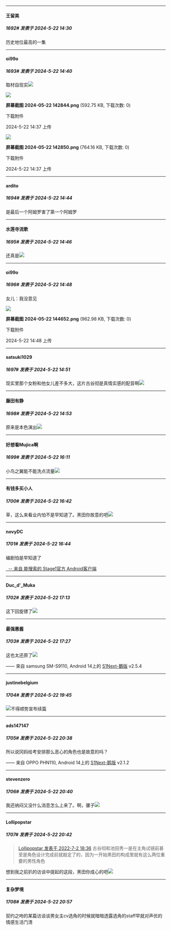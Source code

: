 ﻿
*****

####  王留美  
##### 1692#       发表于 2024-5-22 14:30

历史地位最高的一集


*****

####  oi99o  
##### 1693#       发表于 2024-5-22 14:40

取材自现实<img src="https://static.saraba1st.com/image/smiley/face2017/067.png" referrerpolicy="no-referrer">

<img src="https://img.saraba1st.com/forum/202405/22/143757lroyq58qsppctpc5.png" referrerpolicy="no-referrer">

<strong>屏幕截图 2024-05-22 142844.png</strong> (592.75 KB, 下载次数: 0)

下载附件

2024-5-22 14:37 上传

<img src="https://img.saraba1st.com/forum/202405/22/143757zs5cdlpl6mc6upzf.png" referrerpolicy="no-referrer">

<strong>屏幕截图 2024-05-22 142850.png</strong> (764.16 KB, 下载次数: 0)

下载附件

2024-5-22 14:37 上传


*****

####  ardito  
##### 1694#       发表于 2024-5-22 14:44

是最后一个阿姆罗害了第一个阿姆罗

*****

####  水莲寺流歌  
##### 1695#       发表于 2024-5-22 14:46

还真是<img src="https://static.saraba1st.com/image/smiley/face2017/037.png" referrerpolicy="no-referrer">


*****

####  oi99o  
##### 1696#       发表于 2024-5-22 14:48

女儿：我没意见

<img src="https://img.saraba1st.com/forum/202405/22/144802nt5yfx7ta0ahptzt.png" referrerpolicy="no-referrer">

<strong>屏幕截图 2024-05-22 144652.png</strong> (962.98 KB, 下载次数: 0)

下载附件

2024-5-22 14:48 上传

*****

####  satsuki1029  
##### 1697#       发表于 2024-5-22 14:51

现实里那个女粉和他女儿差不多大，这片古谷彻是真情实感的配音啊<img src="https://static.saraba1st.com/image/smiley/face2017/067.png" referrerpolicy="no-referrer">


*****

####  藤田有静  
##### 1698#       发表于 2024-5-22 14:53

原来是本色演出<img src="https://static.saraba1st.com/image/smiley/face2017/067.png" referrerpolicy="no-referrer">


*****

####  好想看Mujica啊  
##### 1699#       发表于 2024-5-22 16:11

小鸟之翼能不能洗点流量<img src="https://static.saraba1st.com/image/smiley/face2017/066.png" referrerpolicy="no-referrer">


*****

####  有钱多买小人  
##### 1700#       发表于 2024-5-22 16:42

草，这么来看业内怕不是早知道了。黑田你故意的吧<img src="https://static.saraba1st.com/image/smiley/face2017/049.png" referrerpolicy="no-referrer">

*****

####  novyDC  
##### 1701#       发表于 2024-5-22 16:44

编剧怕是早知道了

[  -- 来自 能搜索的 Stage1官方 Android客户端](https://www.coolapk.com/apk/140634)


*****

####  Duc_d'_Muka  
##### 1702#       发表于 2024-5-22 17:13

这下回旋镖了<img src="https://static.saraba1st.com/image/smiley/face2017/049.png" referrerpolicy="no-referrer">


*****

####  最强惠酱  
##### 1703#       发表于 2024-5-22 17:27

这也太还原了<img src="https://static.saraba1st.com/image/smiley/face2017/066.png" referrerpolicy="no-referrer">

—— 來自 samsung SM-S9110, Android 14上的 [S1Next-鵝版](https://github.com/ykrank/S1-Next/releases) v2.5.4


*****

####  justinebelgium  
##### 1704#       发表于 2024-5-22 19:45

<img src="https://static.saraba1st.com/image/smiley/face2017/067.png" referrerpolicy="no-referrer">不得顺势宣布续篇


*****

####  ads147147  
##### 1705#       发表于 2024-5-22 20:38

所以说冈妈给考安排那么恶心的角色也是故意的吗？

—— 来自 OPPO PHN110, Android 14上的 [S1Next-鹅版](https://github.com/ykrank/S1-Next/releases) v2.1.2

*****

####  stevenzero  
##### 1706#       发表于 2024-5-22 20:40

我还纳闷又没什么消息怎么上来了。啊，骡子<img src="https://static.saraba1st.com/image/smiley/face2017/003.png" referrerpolicy="no-referrer">

*****

####  Lollipopstar  
##### 1707#       发表于 2024-5-22 20:42

<blockquote><a href="httphttps://bbs.saraba1st.com/2b/forum.php?mod=redirect&amp;goto=findpost&amp;pid=56497518&amp;ptid=2034368" target="_blank">Lollipopstar 发表于 2022-7-2 18:36</a>
古谷彻和池田秀一是在主角试镜前甚至是角色设计完成前就敲定了的，因为一开始黑田的构成里就有这么两位重要的男性角色</blockquote>
想到我之前扒的访谈中提起的这段，黑田你成心的吧<img src="https://static.saraba1st.com/image/smiley/face2017/035.png" referrerpolicy="no-referrer">


*****

####  复杂梦境  
##### 1708#       发表于 2024-5-22 20:57

契约之吻的某篇访谈谈男女主cv选角的时候就暗暗透露选角的staff早就对声优的情感生活门清

